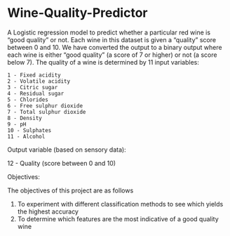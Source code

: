 # Wine-Quality-Predictor
A Logistic regression model to predict whether a particular red wine is “good quality” or not. Each wine in this dataset is given a “quality” score between 0 and 10. We have converted the output to a binary output where each wine is either “good quality” (a score of 7 or higher) or not (a score below 7). The quality of a wine is determined by 11 input variables:

    1 - Fixed acidity
    2 - Volatile acidity
    3 - Citric sugar
    4 - Residual sugar
    5 - Chlorides
    6 - Free sulphur dioxide
    7 - Total sulphur dioxide
    8 - Density
    9 - pH
    10 - Sulphates
    11 - Alcohol

Output variable (based on sensory data):

12 - Quality (score between 0 and 10)

Objectives:

The objectives of this project are as follows

1. To experiment with different classification methods to see which yields the highest accuracy
2. To determine which features are the most indicative of a good quality wine
